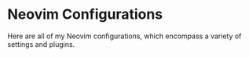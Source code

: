 # Neovim Configurations

Here are all of my Neovim configurations, which encompass a variety of settings and plugins.
